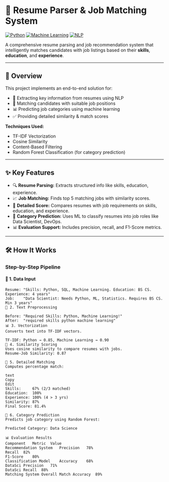 # 🤖 Resume Parser & Job Matching System

[![Python](https://img.shields.io/badge/Python-3.8%2B-blue)](https://www.python.org/)
[![Machine Learning](https://img.shields.io/badge/-Machine%20Learning-orange)]()
[![NLP](https://img.shields.io/badge/-NLP-green)]()

A comprehensive resume parsing and job recommendation system that intelligently matches candidates with job listings based on their **skills**, **education**, and **experience**.

---

## 🚀 Overview

This project implements an end-to-end solution for:

- 📄 Extracting key information from resumes using NLP
- 💼 Matching candidates with suitable job positions
- 📊 Predicting job categories using machine learning
- ✅ Providing detailed similarity & match scores

**Techniques Used:**
- TF-IDF Vectorization
- Cosine Similarity
- Content-Based Filtering
- Random Forest Classification (for category prediction)

---

## ✨ Key Features

- 🔍 **Resume Parsing:** Extracts structured info like skills, education, experience.
- 📈 **Job Matching:** Finds top 5 matching jobs with similarity scores.
- 🧠 **Detailed Score:** Compares resumes with job requirements on skills, education, and experience.
- 🧮 **Category Prediction:** Uses ML to classify resumes into job roles like Data Scientist, DevOps.
- 📊 **Evaluation Support:** Includes precision, recall, and F1-Score metrics.
---

## 🛠️ How It Works

### Step-by-Step Pipeline

#### 🧪 1. Data Input
```text
Resume: "Skills: Python, SQL, Machine Learning. Education: BS CS. Experience: 4 years"
Job:    "Data Scientist: Needs Python, ML, Statistics. Requires BS CS. Min 3 years"
🔧 2. Text Preprocessing

Before: "Required Skills: Python, Machine Learning!"
After:  "required skills python machine learning"
📊 3. Vectorization
Converts text into TF-IDF vectors.

TF-IDF: Python → 0.85, Machine Learning → 0.90
🧠 4. Similarity Scoring
Uses cosine similarity to compare resumes with jobs.
Resume-Job Similarity: 0.87

🎯 5. Detailed Matching
Computes percentage match:

text
Copy
Edit
Skills:     67% (2/3 matched)
Education:  100%
Experience: 100% (4 > 3 yrs)
Similarity: 87%
Final Score: 81.4%

📌 6. Category Prediction
Predicts job category using Random Forest:

Predicted Category: Data Science

📊 Evaluation Results
Component	Metric	Value
Recommendation System	Precision	78%
Recall	82%
F1-Score	80%
Classification Model	Accuracy	68%
DataSci Precision	71%
DataSci Recall	88%
Matching System	Overall Match Accuracy	89%